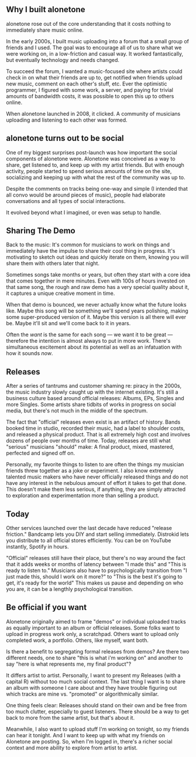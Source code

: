 ## Why I built alonetone

alonetone rose out of the core understanding that it costs nothing to immediately share music online.

In the early 2000s, I built music uploading into a forum that a small group of friends and I used. The goal was to encourage all of us to share what we were working on, in a low-friction and casual way. It worked fantastically, but eventually technology and needs changed.

To succeed the forum, I wanted a music-focused site where artists could check in on what their friends are up to, get notified when friends upload new music, comment on each other's stuff, etc. Ever the optimistic programmer, I figured with some work, a server, and paying for trivial amounts of bandwidth costs, it was possible to open this up to others online.

When alonetone launched in 2008, it clicked. A community of musicians uploading and listening to each other was formed.

## alonetone turns out to be social

One of my biggest surprises post-launch was how important the social components of alonetone were. Alonetone was conceived as a way to share, get listened to, and keep up with my artist friends. But with enough activity, people started to spend serious amounts of time on the site, socializing and keeping up with what the rest of the community was up to.

Despite the comments on tracks being one-way and simple (I intended that all convo would be around pieces of music), people had elaborate conversations and all types of social interactions.

It evolved beyond what I imagined, or even was setup to handle.

## Sharing The Demo

Back to the music: It's common for musicians to work on things and immediately have the impulse to share their cool thing in progress. It's motivating to sketch out ideas and quickly iterate on them, knowing you will share them with others later that night.

Sometimes songs take months or years, but often they start with a core idea that comes together in mere minutes. Even with 100s of hours invested on that same song, the rough and raw demo has a very special quality about it, it captures a unique creative moment in time.

When that demo is bounced, we never actually know what the future looks like. Maybe this song will be something we'll spend years polishing, making some super-produced version of it. Maybe this version is all there will ever be. Maybe it'll sit and we'll come back to it in years.

Often the *want* is the same for each song — we want it to be great — therefore the intention is almost always to put in more work. There's simultaneous excitement about its potential as well as an infatuation with how it sounds *now*.

## Releases

After a series of tantrums and customer shaming re: piracy in the 2000s, the music industry slowly caught up with the internet existing. It's still a business culture based around official releases: Albums, EPs, Singles and more Singles. Some artists share tidbits of works in progress on social media, but there's not much in the middle of the spectrum.

The fact that "official" releases even exist is an artifact of history. Bands booked time in studio, recorded their music, had a label to shoulder costs, and released a physical product. That is all extremely high cost and involves dozens of people over months of time. Today, releases are still what "serious" musicians "should" make: A final product, mixed, mastered, perfected and signed off on.

Personally, my favorite things to listen to are often the things my musician friends threw together as a joke or experiment. I also know extremely talented music makers who have never officially released things and do not have any interest in the nebulous amount of effort it takes to get that done. This doesn't make them less serious, if anything, they are simply attracted to exploration and experimentation more than selling a product.

## Today

Other services launched over the last decade have reduced "release friction." Bandcamp lets you DIY and start selling immediately. Distrokid lets you distribute to all official stores efficiently. You can be on YouTube instantly, Spotify in hours.

"Official" releases still have their place, but there's no way around the fact that it adds weeks or months of latency between "I made this" and "This is ready to listen to." Musicians also have to psychologically transition from "I just made this, should I work on it more?" to "This is the best it's going to get, it's ready for the world" This makes us pause and depending on who you are, it can be a lengthly psychological transition.


## Be official if you want

Alonetone originally aimed to frame "demos" or individual uploaded tracks as equally important to an album or official releases. Some folks want to upload in progress work only, a scratchpad. Others want to upload only completed work, a portfolio. Others, like myself, want both.

Is there a benefit to segregating formal releases from demos? Are there two different needs, one to share "this is what i'm working on" and another to say "here is what represents me, my final product"?

It differs artist to artist. Personally, I want to present my Releases (with a capital R) without too much social context. The last thing I want is to share an album with someone I care about and they have trouble figuring out which tracks are mine vs. "promoted" or algorithmically similar.

One thing feels clear: Releases should stand on their own and be free from too much clutter, especially to guest listeners. There should be a way to get back to more from the same artist, but that's about it.

Meanwhile, I also want to upload stuff I'm working on tonight, so my friends can hear it tonight. And I want to keep up with what my friends on Alonetone are posting. So, when I'm logged in, there's a richer social context and more ability to explore from artist to artist.




